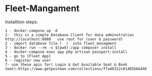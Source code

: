 # Fleet-Mangament

Installtion steps:
  
    1 - docker-compose up -d
    2-  this is a simple Database Client for data adminstration  http://localhost:8080   use root for (user & password)
    2 - import database file (  )  into fleet_managment  
    3 - docker run --rm -v $(pwd):/app composer install
    4 - docker-compose exec app php artisan passport:install
    5 - go to [Fleet App]
    6 - register new user
    7- use these apis for( Login & Get Available Seat & Book Seat):https://www.getpostman.com/collections/ffa46312c01405b6b446 


[Fleet App]: <http://localhost:8000/>
